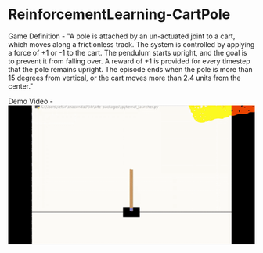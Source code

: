 # ReinforcementLearning-CartPole

Game Definition - "A pole is attached by an un-actuated joint to a cart, which moves along a frictionless track.
The system is controlled by applying a force of +1 or -1 to the cart. 
The pendulum starts upright, and the goal is to prevent it from falling over. 
A reward of +1 is provided for every timestep that the pole remains upright. 
The episode ends when the pole is more than 15 degrees from vertical,
or the cart moves more than 2.4 units from the center."

Demo Video - 
![](ezgif.com-gif-maker.gif)
